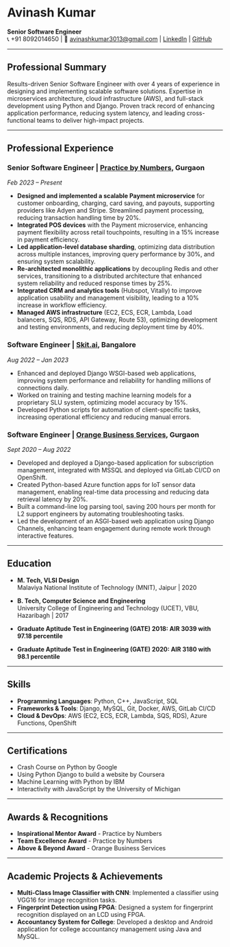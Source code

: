 # Avinash Kumar  
**Senior Software Engineer**  
📞 +91 8092014650 | 📧 [avinashkumar3013@gmail.com](mailto:avinashkumar3013@gmail.com) | [LinkedIn](https://www.linkedin.com/in/avina5hkr) | [GitHub](https://github.com/avina5hkr)

---

## Professional Summary

Results-driven Senior Software Engineer with over 4 years of experience in designing and implementing scalable software solutions. Expertise in microservices architecture, cloud infrastructure (AWS), and full-stack development using Python and Django. Proven track record of enhancing application performance, reducing system latency, and leading cross-functional teams to deliver high-impact projects.

---

## Professional Experience

### Senior Software Engineer | [Practice by Numbers](https://practicebynumbers.com/), Gurgaon  
*Feb 2023 – Present*

- **Designed and implemented a scalable Payment microservice** for customer onboarding, charging, card saving, and payouts, supporting providers like Adyen and Stripe. Streamlined payment processing, reducing transaction handling time by 20%.
- **Integrated POS devices** with the Payment microservice, enhancing payment flexibility across retail touchpoints, resulting in a 15% increase in payment efficiency.
- **Led application-level database sharding**, optimizing data distribution across multiple instances, improving query performance by 30%, and ensuring system scalability.
- **Re-architected monolithic applications** by decoupling Redis and other services, transitioning to a distributed architecture that enhanced system reliability and reduced response times by 25%.
- **Integrated CRM and analytics tools** (Hubspot, Vitally) to improve application usability and management visibility, leading to a 10% increase in workflow efficiency.
- **Managed AWS infrastructure** (EC2, ECS, ECR, Lambda, Load balancers, SQS, RDS, API Gateway, Route 53), optimizing development and testing environments, and reducing deployment time by 40%.

### Software Engineer | [Skit.ai](https://skit.ai/), Bangalore  
*Aug 2022 – Jan 2023*

- Enhanced and deployed Django WSGI-based web applications, improving system performance and reliability for handling millions of connections daily.
- Worked on training and testing machine learning models for a proprietary SLU system, optimizing model accuracy by 15%.
- Developed Python scripts for automation of client-specific tasks, increasing operational efficiency and reducing manual errors.

### Software Engineer | [Orange Business Services](https://www.orange.com/), Gurgaon  
*Sept 2020 – Aug 2022*

- Developed and deployed a Django-based application for subscription management, integrated with MSSQL and deployed via GitLab CI/CD on OpenShift.
- Created Python-based Azure function apps for IoT sensor data management, enabling real-time data processing and reducing data retrieval latency by 20%.
- Built a command-line log parsing tool, saving 200 hours per month for L2 support engineers by automating troubleshooting tasks.
- Led the development of an ASGI-based web application using Django Channels, enhancing team engagement during remote work through interactive features.

---

## Education

- **M. Tech, VLSI Design**  
  Malaviya National Institute of Technology (MNIT), Jaipur | 2020
- **B. Tech, Computer Science and Engineering**  
  University College of Engineering and Technology (UCET), VBU, Hazaribagh | 2017  


- **Graduate Aptitude Test in Engineering (GATE) 2018: AIR 3039 with 97.18 percentile**  
- **Graduate Aptitude Test in Engineering (GATE) 2020: AIR 3180 with 98.1 percentile**  

---

## Skills

- **Programming Languages**: Python, C++, JavaScript, SQL
- **Frameworks & Tools**: Django, MySQL, Git, Docker, AWS, GitLab CI/CD
- **Cloud & DevOps**: AWS (EC2, ECS, ECR, Lambda, SQS, RDS), Azure Functions, OpenShift

---

## Certifications

- Crash Course on Python by Google
- Using Python Django to build a website by Coursera
- Machine Learning with Python by IBM
- Interactivity with JavaScript by the University of Michigan

---

## Awards & Recognitions

- **Inspirational Mentor Award** - Practice by Numbers
- **Team Excellence Award** - Practice by Numbers
- **Above & Beyond Award** - Orange Business Services

---

## Academic Projects & Achievements

- **Multi-Class Image Classifier with CNN**: Implemented a classifier using VGG16 for image recognition tasks.
- **Fingerprint Detection using FPGA**: Designed a system for fingerprint recognition displayed on an LCD using FPGA.
- **Accountancy System for College**: Developed a desktop and Android application for college accountancy management using Java and MySQL.

